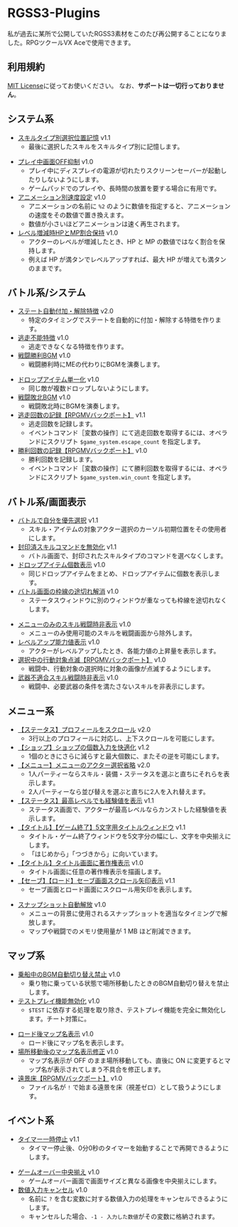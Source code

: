 # RGSS3-Plugins
私が過去に某所で公開していたRGSS3素材をこのたび再公開することになりました。RPGツクールVX Aceで使用できます。

## 利用規約
[MIT License](/LICENSE)に従ってお使いください。
なお、**サポートは一切行っておりません**。

## システム系
- [スキルタイプ別選択位置記憶](/system/last_skill.rb) v1.1
  - 最後に選択したスキルをスキルタイプ別に記憶します。
+ [プレイ中画面OFF抑制](/system/display_required.rb) v1.0
  + プレイ中にディスプレイの電源が切れたりスクリーンセーバーが起動したりしないようにします。
  + ゲームパッドでのプレイや、長時間の放置を要する場合に有用です。
+ [アニメーション別速度設定](/system/animation_rate.rb) v1.0
  + アニメーションの名前に `%2` のように数値を指定すると、アニメーションの速度をその数値で置き換えます。
  + 数値が小さいほどアニメーションは速く再生されます。
+ [レベル増減時HPとMP割合保持](/system/preserve_mhp.rb) v1.0
  + アクターのレベルが増減したとき、HP と MP の数値ではなく割合を保持します。
  + 例えば HP が満タンでレベルアップすれば、最大 HP が増えても満タンのままです。

## バトル系/システム
- [ステート自動付加・解除特徴](/battle/state_feature.rb) v2.0
  - 特定のタイミングでステートを自動的に付加・解除する特徴を作ります。
- [逃走不能特徴](/battle/escape_feature.rb) v1.0
  - 逃走できなくなる特徴を作ります。
- [戦闘勝利BGM](/battle/victory_bgm.rb) v1.0
  - 戦闘勝利時にMEの代わりにBGMを演奏します。
+ [ドロップアイテム単一化](/battle/unique_dropitem.rb) v1.0
  + 同じ敵が複数ドロップしないようにします。
+ [戦闘敗北BGM](/battle/defeat_bgm.rb) v1.0
  + 戦闘敗北時にBGMを演奏します。
+ [逃走回数の記録【RPGMVバックポート】](/battle/escape_count.rb) v1.1
  + 逃走回数を記録します。
  + イベントコマンド［変数の操作］にて逃走回数を取得するには、オペランドにスクリプト `$game_system.escape_count` を指定します。
+ [勝利回数の記録【RPGMVバックポート】](/battle/win_count.rb) v1.0
  + 勝利回数を記録します。
  + イベントコマンド［変数の操作］にて勝利回数を取得するには、オペランドにスクリプト `$game_system.win_count` を指定します。

## バトル系/画面表示
- [バトルで自分を優先選択](/battle/select_me.rb) v1.1
  - スキル・アイテムの対象アクター選択のカーソル初期位置をその使用者にします。
- [封印済スキルコマンドを無効化](/battle/sealed_skillcommand.rb) v1.1
  - バトル画面で、封印されたスキルタイプのコマンドを選べなくします。
- [ドロップアイテム個数表示](/battle/num_dropitems.rb) v1.0
  - 同じドロップアイテムをまとめ、ドロップアイテムに個数を表示します。
- [バトル画面の枠線の途切れ解消](/battle/battle_border.rb) v1.0
  - ステータスウィンドウに別のウィンドウが重なっても枠線を途切れなくします。
+ [メニューのみのスキル戦闘時非表示](/battle/exclude_menuskill.rb) v1.0
  + メニューのみ使用可能のスキルを戦闘画面から除外します。
+ [レベルアップ能力値表示](/battle/display_paramup.rb) v1.0
  + アクターがレベルアップしたとき、各能力値の上昇量を表示します。
+ [選択中の行動対象点滅【RPGMVバックポート】](/battle/selection_effect.rb) v1.0
  + 戦闘中、行動対象の選択時に対象の画像が点滅するようにします。
+ [武器不適合スキル戦闘時非表示](/battle/hideby_wtype.rb) v1.0
  + 戦闘中、必要武器の条件を満たさないスキルを非表示にします。

## メニュー系
- [【ステータス】プロフィールをスクロール](/menu/profile_scroll.rb) v2.0
  - 3行以上のプロフィールに対応し、上下スクロールを可能にします。
- [【ショップ】ショップの個数入力を快適化](/menu/shop_number.rb) v1.2
  - 1個のときにさらに減らすと最大個数に、またその逆を可能にします。
- [【メニュー】メニューのアクター選択省略](/menu/quick_swap.rb) v2.0
  - 1人パーティーならスキル・装備・ステータスを選ぶと直ちにそれらを表示します。
  - 2人パーティーなら並び替えを選ぶと直ちに2人を入れ替えます。
- [【ステータス】最高レベルでも経験値を表示](/menu/max_exp.rb) v1.1
  - ステータス画面で、アクターが最高レベルならカンストした経験値を表示します。
- [【タイトル】【ゲーム終了】5文字用タイトルウィンドウ](/menu/title_5.rb) v1.1
  - タイトル・ゲーム終了ウィンドウを5文字分の幅にし、文字を中央揃えにします。
  - 「はじめから」「つづきから」に向いています。
- [【タイトル】タイトル画面に著作権表示](/menu/title_copyright.rb) v1.0
  - タイトル画面に任意の著作権表示を描画します。
- [【セーブ】【ロード】セーブ画面スクロール矢印表示](/menu/save_arrow.rb) v1.1
  - セーブ画面とロード画面にスクロール用矢印を表示します。
+ [スナップショット自動解放](/menu/dispose_snapshot.rb) v1.0
  + メニューの背景に使用されるスナップショットを適当なタイミングで解放します。
  + マップや戦闘でのメモリ使用量が 1 MB ほど削減できます。

## マップ系
- [乗船中のBGM自動切り替え禁止](/map/riding_nonautoplay.rb) v1.0
  - 乗り物に乗っている状態で場所移動したときのBGM自動切り替えを禁止します。
- [テストプレイ機能無効化](/map/disable_testplay.rb) v1.0
  - `$TEST` に依存する処理を取り除き、テストプレイ機能を完全に無効化します。チート対策に。
+ [ロード後マップ名表示](/map/loaded_mapname.rb) v1.0
  + ロード後にマップ名を表示します。
+ [場所移動後のマップ名表示修正](/map/name_display.rb) v1.0
  + マップ名表示が OFF のまま場所移動しても、直後に ON に変更するとマップ名が表示されてしまう不具合を修正します。
+ [遠景床【RPGMVバックポート】](/map/zero_parallax.rb) v1.0
  + ファイル名が `!` で始まる遠景を床（視差ゼロ）として扱うようにします。

## イベント系
- [タイマー一時停止](/event/timer_resume.rb) v1.1
  - タイマー停止後、0分0秒のタイマーを始動することで再開できるようにします。
+ [ゲームオーバー中央揃え](/event/center_gameover.rb) v1.0
  + ゲームオーバー画面で画面サイズと異なる画像を中央揃えにします。
+ [数値入力キャンセル](/event/num_cancel.rb) v1.0
  + 名前に `?` を含む変数に対する数値入力の処理をキャンセルできるようにします。
  + キャンセルした場合、`-1 - 入力した数値`がその変数に格納されます。
